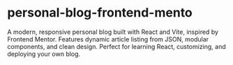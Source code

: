 # personal-blog-frontend-mento
A modern, responsive personal blog built with React and Vite, inspired by Frontend Mentor. Features dynamic article listing from JSON, modular components, and clean design. Perfect for learning React, customizing, and deploying your own blog.
